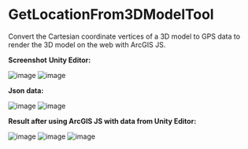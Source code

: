 # GetLocationFrom3DModelTool
Convert the Cartesian coordinate vertices of a 3D model to GPS data to render the 3D model on the web with ArcGIS JS.

**Screenshot**
**Unity Editor:**

![image](https://github.com/XuanVuFsv/GetLocationFrom3DModelTool/assets/58604939/884e38a4-b1d1-41b8-8a62-c5647b18e705)
![image](https://github.com/XuanVuFsv/GetLocationFrom3DModelTool/assets/58604939/584d39b0-68dc-4615-8af0-244c46370854)

**Json data:**

![image](https://github.com/XuanVuFsv/GetLocationFrom3DModelTool/assets/58604939/98174d71-2fb1-431a-9439-f550218af2b3)
![image](https://github.com/XuanVuFsv/GetLocationFrom3DModelTool/assets/58604939/93283305-c510-482d-8673-a412232c1faa)

**Result after using ArcGIS JS with data from Unity Editor:**

![image](https://github.com/XuanVuFsv/GetLocationFrom3DModelTool/assets/58604939/e38f4c14-a923-4872-8bc1-64d2f36ed19a)
![image](https://github.com/XuanVuFsv/GetLocationFrom3DModelTool/assets/58604939/faf80236-599e-467e-96bc-ba27be53c419)
![image](https://github.com/XuanVuFsv/GetLocationFrom3DModelTool/assets/58604939/94f246a5-615d-4671-ae87-17eb93fe1462)
